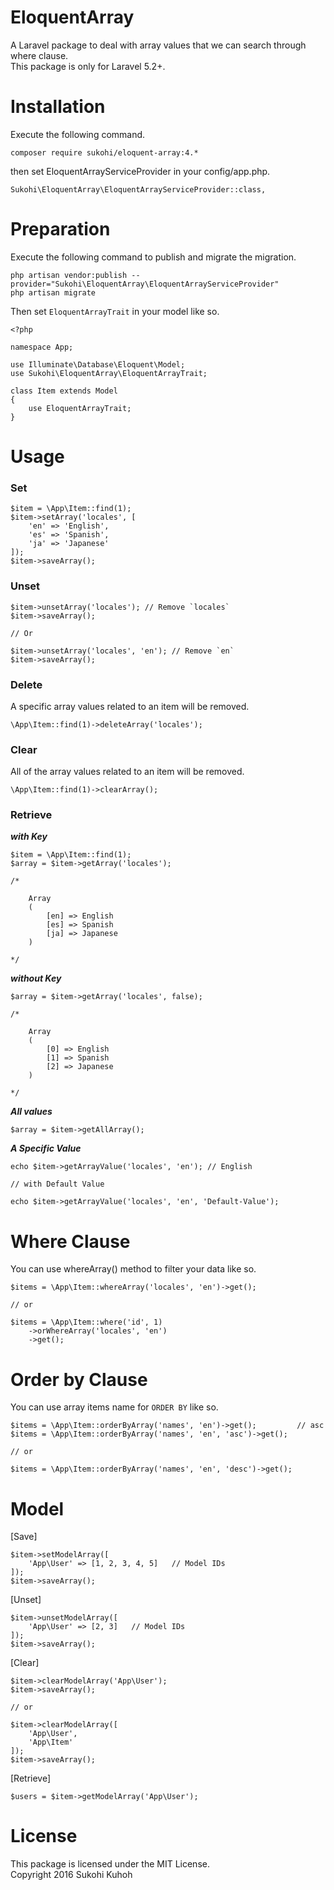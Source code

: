 # EloquentArray
A Laravel package to deal with array values that we can search through where clause.  
This package is only for Laravel 5.2+.

# Installation

Execute the following command.

    composer require sukohi/eloquent-array:4.*
    
then set EloquentArrayServiceProvider in your config/app.php.

    Sukohi\EloquentArray\EloquentArrayServiceProvider::class, 
    
# Preparation

Execute the following command to publish and migrate the migration.

    php artisan vendor:publish --provider="Sukohi\EloquentArray\EloquentArrayServiceProvider"
    php artisan migrate
    
Then set `EloquentArrayTrait` in your model like so.

    <?php
    
    namespace App;

    use Illuminate\Database\Eloquent\Model;
    use Sukohi\EloquentArray\EloquentArrayTrait;
    
    class Item extends Model
    {
        use EloquentArrayTrait;
    }

# Usage

### Set

    $item = \App\Item::find(1);
    $item->setArray('locales', [
        'en' => 'English',
        'es' => 'Spanish',
        'ja' => 'Japanese'
    ]);
    $item->saveArray();
    
### Unset

    $item->unsetArray('locales'); // Remove `locales`
    $item->saveArray();
    
    // Or
    
    $item->unsetArray('locales', 'en'); // Remove `en`
    $item->saveArray();

### Delete

A specific array values related to an item will be removed.

    \App\Item::find(1)->deleteArray('locales');
    
### Clear

All of the array values related to an item will be removed.

    \App\Item::find(1)->clearArray();

### Retrieve 

***with Key***

    $item = \App\Item::find(1);
    $array = $item->getArray('locales');

    /* 
    
        Array
        (
            [en] => English
            [es] => Spanish
            [ja] => Japanese
        )
    
    */

***without Key***
    
    $array = $item->getArray('locales', false);
    
    /* 
    
        Array
        (
            [0] => English
            [1] => Spanish
            [2] => Japanese
        )
    
    */

***All values***

    $array = $item->getAllArray();

***A Specific Value***

    echo $item->getArrayValue('locales', 'en'); // English

    // with Default Value
    
    echo $item->getArrayValue('locales', 'en', 'Default-Value');

# Where Clause

You can use whereArray() method to filter your data like so.

    $items = \App\Item::whereArray('locales', 'en')->get();
    
    // or
    
    $items = \App\Item::where('id', 1)
        ->orWhereArray('locales', 'en')
        ->get();

# Order by Clause

You can use array items name for `ORDER BY` like so.

    $items = \App\Item::orderByArray('names', 'en')->get();         // asc
    $items = \App\Item::orderByArray('names', 'en', 'asc')->get();
    
    // or
    
    $items = \App\Item::orderByArray('names', 'en', 'desc')->get();

# Model

[Save]

    $item->setModelArray([
        'App\User' => [1, 2, 3, 4, 5]   // Model IDs
    ]);
    $item->saveArray();

[Unset]

    $item->unsetModelArray([
        'App\User' => [2, 3]   // Model IDs
    ]);
    $item->saveArray();

[Clear]

    $item->clearModelArray('App\User');
    $item->saveArray();
    
    // or
    
    $item->clearModelArray([
        'App\User',
        'App\Item'
    ]);
    $item->saveArray();

[Retrieve]

    $users = $item->getModelArray('App\User');

# License

This package is licensed under the MIT License.  
Copyright 2016 Sukohi Kuhoh